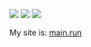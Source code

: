 ![](http://github-profile-summary-cards.vercel.app/api/cards/profile-details?username=danclive&theme=default)
![](http://github-profile-summary-cards.vercel.app/api/cards/repos-per-language?username=danclive&theme=default&exclude=php,Dockerfile)
![](http://github-profile-summary-cards.vercel.app/api/cards/most-commit-language?username=danclive&theme=default&exclude=php,Dockerfile)

My site is: [main.run](https://main.run)
